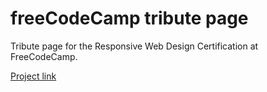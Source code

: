 # freeCodeCamp tribute page

Tribute page for the Responsive Web Design Certification at FreeCodeCamp.

[Project link](https://msfonrouge.github.io/freecodecamp-tribute-page/)
 